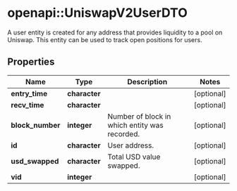 # openapi::UniswapV2UserDTO

A user entity is created for any address that provides liquidity to a pool on Uniswap. This entity can be used to track open positions for users.

## Properties
Name | Type | Description | Notes
------------ | ------------- | ------------- | -------------
**entry_time** | **character** |  | [optional] 
**recv_time** | **character** |  | [optional] 
**block_number** | **integer** | Number of block in which entity was recorded. | [optional] 
**id** | **character** | User address. | [optional] 
**usd_swapped** | **character** | Total USD value swapped. | [optional] 
**vid** | **integer** |  | [optional] 


